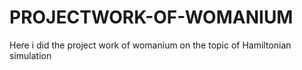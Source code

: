 # PROJECTWORK-OF-WOMANIUM
Here i did the project work of womanium on the topic of Hamiltonian simulation

